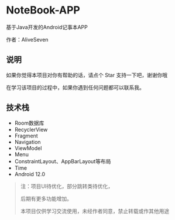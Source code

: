# NoteBook-APP
基于Java开发的Android记事本APP

作者：AliveSeven

## 说明
如果你觉得本项目对你有帮助的话，请点个 Star 支持一下吧，谢谢你哦

在学习该项目的过程中，如果你遇到任何问题都可以联系我。

## 技术栈
- Room数据库
- RecyclerView
- Fragment
- Navigation
- ViewModel
- Menu
- ConstraintLayout、AppBarLayout等布局
- Time
- Android 12.0

> 注：项目UI待优化，部分跳转类待优化，
> 
> 后期有更多功能增加。
> 
> 本项目仅供学习交流使用，未经作者同意，禁止转载或作其他用途
